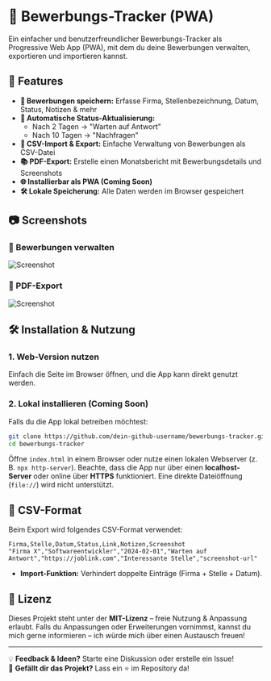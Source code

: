 # 📂 Bewerbungs-Tracker (PWA)
Ein einfacher und benutzerfreundlicher Bewerbungs-Tracker als Progressive Web App (PWA), mit dem du deine Bewerbungen verwalten, exportieren und importieren kannst. 

## 🚀 Features
- **📝 Bewerbungen speichern:** Erfasse Firma, Stellenbezeichnung, Datum, Status, Notizen & mehr  
- **🔄 Automatische Status-Aktualisierung:**  
  - Nach 2 Tagen → "Warten auf Antwort"  
  - Nach 10 Tagen → "Nachfragen"  
- **📂 CSV-Import & Export:** Einfache Verwaltung von Bewerbungen als CSV-Datei  
- **📚 PDF-Export:** Erstelle einen Monatsbericht mit Bewerbungsdetails und Screenshots  
- **🌐 Installierbar als PWA (Coming Soon)**  
- **🛠️ Lokale Speicherung:** Alle Daten werden im Browser gespeichert  

## 📷 Screenshots
### 📌 Bewerbungen verwalten  
![Screenshot](screenshots/bewerbungen-uebersicht.png)  

### 📌 PDF-Export  
![Screenshot](screenshots/pdf-export.png)  

## 🛠️ Installation & Nutzung
### 1. Web-Version nutzen
Einfach die Seite im Browser öffnen, und die App kann direkt genutzt werden.  

### 2. Lokal installieren (Coming Soon)
Falls du die App lokal betreiben möchtest:
```bash
git clone https://github.com/dein-github-username/bewerbungs-tracker.git
cd bewerbungs-tracker
```

Öffne `index.html` in einem Browser oder nutze einen lokalen Webserver (z. B. `npx http-server`). Beachte, dass die App nur über einen **localhost-Server** oder online über **HTTPS** funktioniert. Eine direkte Dateiöffnung (`file://`) wird nicht unterstützt.

## 🔄 CSV-Format
Beim Export wird folgendes CSV-Format verwendet:  
```csv
Firma,Stelle,Datum,Status,Link,Notizen,Screenshot
"Firma X","Softwareentwickler","2024-02-01","Warten auf Antwort","https://joblink.com","Interessante Stelle","screenshot-url"
```
- **Import-Funktion:** Verhindert doppelte Einträge (Firma + Stelle + Datum).  

## 📃 Lizenz
Dieses Projekt steht unter der **MIT-Lizenz** – freie Nutzung & Anpassung erlaubt. Falls du Anpassungen oder Erweiterungen vornimmst, kannst du mich gerne informieren – ich würde mich über einen Austausch freuen!  

---

💡 **Feedback & Ideen?** Starte eine Diskussion oder erstelle ein Issue!  
🌟 **Gefällt dir das Projekt?** Lass ein ⭐ im Repository da!  

